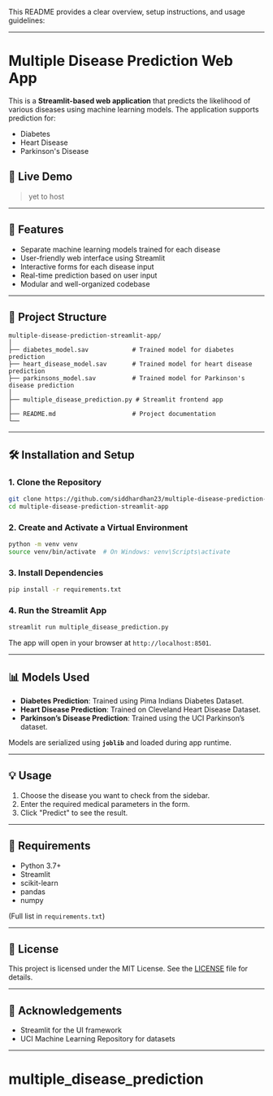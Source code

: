 This README provides a clear overview, setup instructions, and usage guidelines:

---

# Multiple Disease Prediction Web App

This is a **Streamlit-based web application** that predicts the likelihood of various diseases using machine learning models. The application supports prediction for:

* Diabetes
* Heart Disease
* Parkinson's Disease

## 🚀 Live Demo

> yet to host

---

## 🧠 Features

* Separate machine learning models trained for each disease
* User-friendly web interface using Streamlit
* Interactive forms for each disease input
* Real-time prediction based on user input
* Modular and well-organized codebase

---

## 📁 Project Structure

```
multiple-disease-prediction-streamlit-app/
│
├── diabetes_model.sav            # Trained model for diabetes prediction
├── heart_disease_model.sav       # Trained model for heart disease prediction
├── parkinsons_model.sav          # Trained model for Parkinson's disease prediction
│
├── multiple_disease_prediction.py # Streamlit frontend app
│
├── README.md                     # Project documentation
└──
```

---

## 🛠️ Installation and Setup

### 1. Clone the Repository

```bash
git clone https://github.com/siddhardhan23/multiple-disease-prediction-streamlit-app.git
cd multiple-disease-prediction-streamlit-app
```

### 2. Create and Activate a Virtual Environment

```bash
python -m venv venv
source venv/bin/activate  # On Windows: venv\Scripts\activate
```

### 3. Install Dependencies

```bash
pip install -r requirements.txt
```

### 4. Run the Streamlit App

```bash
streamlit run multiple_disease_prediction.py
```

The app will open in your browser at `http://localhost:8501`.

---

## 📊 Models Used

* **Diabetes Prediction**: Trained using Pima Indians Diabetes Dataset.
* **Heart Disease Prediction**: Trained on Cleveland Heart Disease Dataset.
* **Parkinson’s Disease Prediction**: Trained using the UCI Parkinson’s dataset.

Models are serialized using **`joblib`** and loaded during app runtime.

---

## 💡 Usage

1. Choose the disease you want to check from the sidebar.
2. Enter the required medical parameters in the form.
3. Click "Predict" to see the result.

---

## 📌 Requirements

* Python 3.7+
* Streamlit
* scikit-learn
* pandas
* numpy

(Full list in `requirements.txt`)

---

## 📜 License

This project is licensed under the MIT License. See the [LICENSE](https://github.com/siddhardhan23/multiple-disease-prediction-streamlit-app/blob/main/LICENSE) file for details.

---

## 🙌 Acknowledgements

* Streamlit for the UI framework
* UCI Machine Learning Repository for datasets

---


# multiple_disease_prediction
